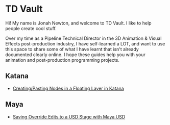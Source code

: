 # TD Vault
Hi! My name is Jonah Newton, and welcome to TD Vault. I like to help people create cool stuff.

Over my time as a Pipeline Technical Director in the 3D Animation & Visual Effects post-production industry, I have self-learned a LOT, and want to use this space to share some of what I have learnt that isn't already documented clearly online. I hope these guides help you with your animation and post-production programming projects.

## Katana
*  [Creating/Pasting Nodes in a Floating Layer in Katana](./Katana/KatanaFloatingNodes/README.md)
## Maya
* [Saving Override Edits to a USD Stage with Maya USD](./Maya/MayaUSDOverrides/README.md)
